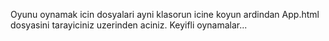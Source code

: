 Oyunu oynamak icin dosyalari ayni klasorun icine koyun ardindan App.html dosyasini tarayiciniz uzerinden aciniz.
Keyifli oynamalar...
